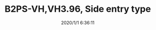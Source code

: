 ﻿---
layout: post 
title: B2PS-VH,VH3.96, Side entry type
tags: VH VH3.96
categories: housing-terminal
overview: This small, field-proven connector for PC boards is reliable and has a large current carrying capacity. It can be used with a wide variety of signal, power supply, and output circuits that appear in consumer electronic products.
series: VH
part_number: B2PS-VH
thumb_img: static/202006/226-thumb-20200626145126.jpg
small_img: static/202006/226-20200626145126.jpg
date: 2020/1/1 6:36:11
---



